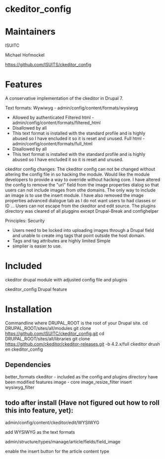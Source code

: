 ckeditor_config
===============

Maintainers
===============
ISUITC

Michael Hofmockel

https://github.com/ISUITS/ckeditor_config

Features
================
A conservative implementation of the ckeditor in Drupal 7.

Text formats:
Wywiwyg - admin/config/content/formats/wysiwyg
- Allowed by authenticated
Filtered html - admin/config/content/formats/filtered_html
- Disallowed by all
- This text format is installed with the standard profile and is highly abused so I have encluded it so it is reset and unused.
Full html - admin/config/content/formats/full_html
- Disallowed by all
- This text format is installed with the standard profile and is highly abused so I have encluded it so it is reset and unused.

ckeditor config changes:
The ckeditor config can not be changed without altering the config file in so hacking the module.  Would like the module developers to provide a way to override without hacking core.
I have altered the config to remove the "url" field from the image properties dialog so that users can not include images from othe domains.
The only way to include an image is to use the insert module.
I have also removed the image properties advanced dialogue tab as I do not want users to had classes or ID ...
Users can not escape from the ckeditor and edit source.
The plugins directory was cleared of all pluggins except Drupal-Break and confighelper

Principles:
Security
- Users need to be locked into uploading images through a Drupal field and unable to create img tags that point outside the host domain.
- Tags and tag attributes are highly limited
Simple
- simplier is easier to use.

Included
================
ckeditor drupal module with adjusted config file and plugins

ckeditor_config Drupal feature


Installation
===============

Commandline where DRUPAL_ROOT is the root of your Drupal site.
cd DRUPAL_ROOT/sites/all/modules
git clone https://github.com/ISUITC/ckeditor_config.git
cd DRUPAL_ROOT/sites/all/libraries
git clone https://github.com/ckeditor/ckeditor-releases.git -b 4.2.x/full ckeditor
drush en ckeditor_config
			

Dependencies
----------------

better_formats
ckeditor - included as the config and plugins directory have been modified
features
image - core
image_resize_filter
insert
wysiwyg_filter

todo after install (Have not figured out how to roll this into feature, yet):
----------------
admin/config/content/ckeditor/edit/WYSIWYG

add WYSIWYG as the text formats

admin/structure/types/manage/article/fields/field_image

enable the insert button for the article content type
